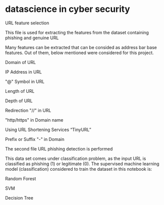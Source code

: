 # datascience in cyber security
URL feature selection 

This file is used for extracting the features from the dataset containing phishing and genuine URL

Many features can be extracted that can be consided as address bar base features. Out of them, below mentioned were considered for this project.

Domain of URL

IP Address in URL

"@" Symbol in URL

Length of URL

Depth of URL

Redirection "//" in URL

"http/https" in Domain name

Using URL Shortening Services “TinyURL”

Prefix or Suffix "-" in Domain


The second file URL phishing detection is performed

This data set comes under classification problem, as the input URL is classified as phishing (1) or legitimate (0). The supervised machine learning model (classification) considered to train the dataset in this notebook is:

Random Forest

SVM

Decision Tree
